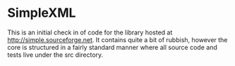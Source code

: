 # SimpleXML

This is an initial check in of code for the library hosted at http://simple.sourceforge.net. It contains quite a bit of rubbish, however the core is structured in a fairly standard manner where all source code and tests live under the src directory.
